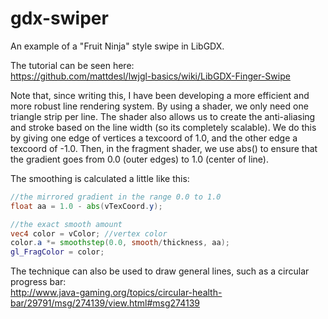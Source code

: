 # gdx-swiper

An example of a "Fruit Ninja" style swipe in LibGDX.

The tutorial can be seen here:  
https://github.com/mattdesl/lwjgl-basics/wiki/LibGDX-Finger-Swipe

Note that, since writing this, I have been developing a more efficient and more robust line rendering system. 
By using a shader, we only need one triangle strip per line. The shader also allows us to create the anti-aliasing
and stroke based on the line width (so its completely scalable). We do this by giving one edge of vertices a texcoord of
1.0, and the other edge a texcoord of -1.0. Then, in the fragment shader, we use abs() to ensure that the gradient goes from 0.0
(outer edges) to 1.0 (center of line). 

The smoothing is calculated a little like this:
```glsl
//the mirrored gradient in the range 0.0 to 1.0
float aa = 1.0 - abs(vTexCoord.y);

//the exact smooth amount
vec4 color = vColor; //vertex color
color.a *= smoothstep(0.0, smooth/thickness, aa);
gl_FragColor = color;
```

The technique can also be used to draw general lines, such as a circular progress bar:  
http://www.java-gaming.org/topics/circular-health-bar/29791/msg/274139/view.html#msg274139